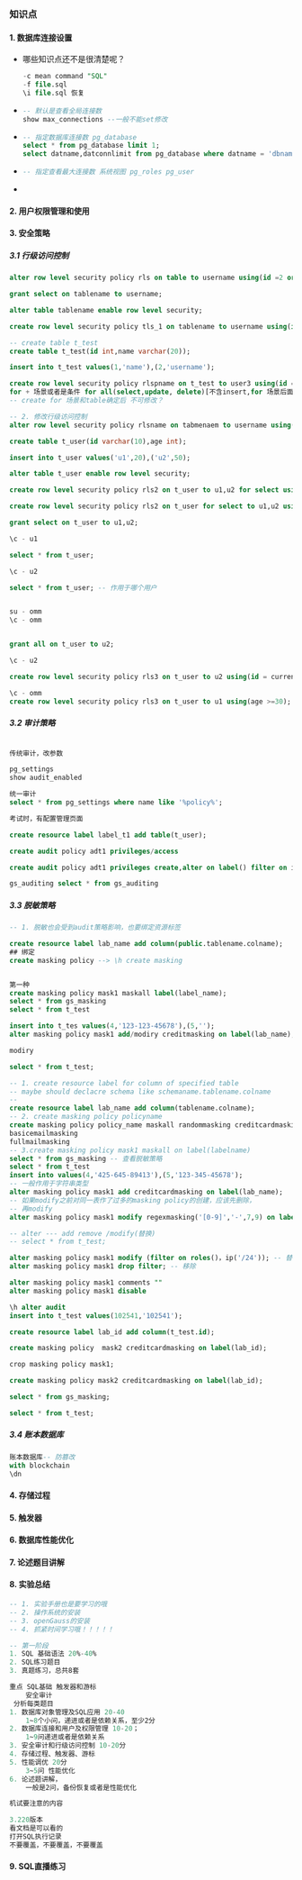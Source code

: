### 知识点

#### 1. 数据库连接设置

+ 哪些知识点还不是很清楚呢？

  ```sql
  -c mean command "SQL"
  -f file.sql
  \i file.sql 恢复
  ```

+ ```sql
  -- 默认是查看全局连接数
  show max_connections --一般不能set修改
  ```

+ ```sql
  -- 指定数据库连接数 pg_database 
  select * from pg_database limit 1;
  select datname,datconnlimit from pg_database where datname = 'dbname';
  ```

+ ```sql
  -- 指定查看最大连接数 系统视图 pg_roles pg_user
  ```
  
+ 

#### 2. 用户权限管理和使用

#### 3. 安全策略

##### 3.1 行级访问控制 

```sql
alter row level security policy rls on table to username using(id =2 or id =2);

grant select on tablename to username;

alter table tablename enable row level security;

create row level security policy tls_1 on tablename to username using(id=1);
```

```sql
-- create table t_test
create table t_test(id int,name varchar(20));

insert into t_test values(1,'name'),(2,'username');

create row level security policy rlspname on t_test to user3 using(id = 1)
for + 场景或者是条件 for all(select,update, delete)[不含insert,for 场景后面要么接all,或者是select,update delete中的其中一个场景，不能同时接多个场景]
-- create for 场景和table确定后 不可修改？

-- 2. 修改行级访问控制 
alter row level security policy rlsname on tabmenaem to username using(??????)

create table t_user(id varchar(10),age int);

insert into t_user values('u1',20),('u2',50);

alter table t_user enable row level security;

create row level security policy rls2 on t_user to u1,u2 for select using(id = current_user);

create row level security policy rls2 on t_user for select to u1,u2 using(id = current_user);

grant select on t_user to u1,u2;

\c - u1

select * from t_user;

\c - u2 

select * from t_user; -- 作用于哪个用户


su - omm
\c - omm


grant all on t_user to u2;

\c - u2

create row level security policy rls3 on t_user to u2 using(id = current_user and age >=30);

\c - omm
create row level security policy rls3 on t_user to u1 using(age >=30); --满足其中一个就行？

```



##### 3.2 审计策略

```sql

传统审计，改参数

pg_settings
show audit_enabled

统一审计
select * from pg_settings where name like '%policy%';

考试时，有配置管理页面

create resource label label_t1 add table(t_user);

create audit policy adt1 privileges/access

create audit policy adt1 privileges create,alter on label() filter on ip() app(),app(),roles()

gs_auditing select * from gs_auditing


```

##### 3.3 脱敏策略

```sql
-- 1. 脱敏也会受到audit策略影响，也要绑定资源标签

create resource label lab_name add column(public.tablename.colname);
## 绑定
create masking policy --> \h create masking 


第一种
create masking policy mask1 maskall label(label_name);
select * from gs_masking
select * from t_test

insert into t_tes values(4,'123-123-45678'),(5,'');
alter masking policy mask1 add/modiry creditmasking on label(lab_name);

modiry

select * from t_test;
```

```sql
-- 1. create resource label for column of specified table
-- maybe should declacre schema like schemaname.tablename.colname
-- 
create resource label lab_name add column(tablename.colname);
-- 2. create masking policy policyname
create masking policy policy_name maskall randommasking creditcardmasking 
basicemailmasking
fullmailmasking
-- 3.create masking policy mask1 maskall on label(labelname)
select * from gs_masking -- 查看脱敏策略
select * from t_test
insert into values(4,'425-645-89413'),(5,'123-345-45678');
-- 一般作用于字符串类型
alter masking policy mask1 add creditcardmasking on label(lab_name);
-- 如果modify之前对同一表作了过多的masking policy的创建，应该先删除，
-- 再modify
alter masking policy mask1 modify regexmasking('[0-9]','-',7,9) on label(lab_name)

-- alter --- add remove /modify(替换)
-- select * from t_test;

alter masking policy mask1 modify (filter on roles()，ip('/24')); -- 替换
alter masking policy mask1 drop filter; -- 移除

alter masking policy mask1 comments ""
alter masking policy mask1 disable

\h alter audit
insert into t_test values(102541,'102541');

create resource label lab_id add column(t_test.id);

create masking policy  mask2 creditcardmasking on label(lab_id);

crop masking policy mask1;

create masking policy mask2 creditcardmasking on label(lab_id);

select * from gs_masking;

select * from t_test;

```

##### 3.4 账本数据库

```sql
账本数据库-- 防篡改
with blockchain
\dn
```

#### 4. 存储过程

#### 5. 触发器

#### 6. 数据库性能优化

#### 7. 论述题目讲解

#### 8. 实验总结

```sql
-- 1. 实验手册也是要学习的哦
-- 2. 操作系统的安装
-- 3. openGauss的安装
-- 4. 抓紧时间学习哦！！！！！

-- 第一阶段
1. SQL 基础语法 20%-40%
2. SQL练习题目
3. 真题练习，总共8套

重点 SQL基础 触发器和游标 
    安全审计
 分析每类题目
1. 数据库对象管理及SQL应用 20-40
    1~8个小问，递进或者是依赖关系，至少2分
2. 数据库连接和用户及权限管理 10-20；
    1~9问递进或者是依赖关系
3. 安全审计和行级访问控制 10-20分
4. 存储过程、触发器、游标
5. 性能调优 20分
    3~5问 性能优化
6. 论述题讲解，
	一般是2问，备份恢复或者是性能优化

机试要注意的内容

3.220版本
看文档是可以看的
打开SQL执行记录
不要覆盖，不要覆盖，不要覆盖
```



#### 9. SQL直播练习





